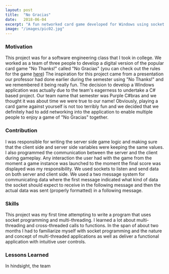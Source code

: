 ```yaml
---
layout: post
title:  "No Gracias"
date:   2018-06-04
excerpt: "A fun networked card game developed for Windows using socket programming and winforms"
image: "/images/pic02.jpg"
---
```


### Motivation

This project was for a software engineering class that I took in college. We worked as a team of three people to develop a digital version of the popular card game "No Thanks!" called "No Gracias" (you can check out the rules for the game [here](https://boardgamegeek.com/boardgame/12942/no-thanks))
The inspiration for this project came from a presentation our professor had done earlier during the semester using "No Thanks!" and we remembered it being really fun. 
The decision to develop a Windows application was actually due to the team's eagerness to undertake a C# based project. Our team name that semester was Purple C#bras and we thought it was about time we were true to our name! 
Obviously, playing a card game against yourself is not too terribly fun and we decided that we definitely had to add networking into the application to enable multiple people to enjoy a game of "No Gracias" together.

### Contribution

I was responsible for writing the server side game logic and making sure that the client side and server side variables were keeping the same values. I also programmed the 
communication between the server and the client during gameplay. Any interaction the user had with the game from the moment a game instance was launched to the moment the final score was displayed was my responsibility. We used sockets to listen and send data on both server and client side. We used a two message system for communicating data where the first message indicated what kind of data the socket should expect to receive in the following message and then the actual data was sent (properly formatted) in a following message.

### Skills

This project was my first time attempting to write a program that uses socket programming and multi-threading. I learned a lot about multi-threading and cross-threaded calls to functions. In the span of about two months I had to familiarize myself with socket programming and the nature and concept of multi-threaded applications as well as deliver a 
functional application with intuitive user controls.

### Lessons Learned

In hindsight, the team